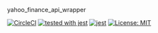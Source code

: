 yahoo_finance_api_wrapper

[![CircleCI](https://circleci.com/gh/schardtbc/fmp-api-wrapper/tree/master.svg?style=svg)](https://circleci.com/gh/schardtbc/fmp-api-wrapper/tree/master)
[![tested with jest](https://img.shields.io/badge/tested_with-jest-99424f.svg)](https://github.com/facebook/jest) 
[![jest](https://jestjs.io/img/jest-badge.svg)](https://github.com/facebook/jest)
[![License: MIT](https://img.shields.io/badge/License-MIT-yellow.svg)](https://opensource.org/licenses/MIT)


